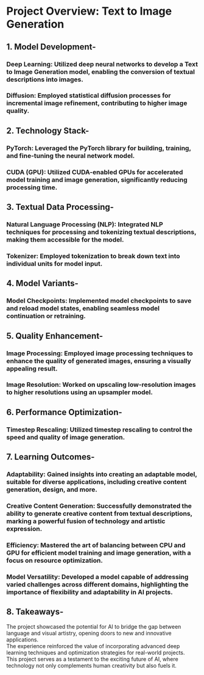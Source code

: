 # Project Overview: Text to Image Generation


## 1. Model Development- <br>
### Deep Learning: Utilized deep neural networks to develop a Text to Image Generation model, enabling the conversion of textual descriptions into images.<br>
### Diffusion: Employed statistical diffusion processes for incremental image refinement, contributing to higher image quality.<br>

## 2. Technology Stack- <br>
### PyTorch: Leveraged the PyTorch library for building, training, and fine-tuning the neural network model.<br>
### CUDA (GPU): Utilized CUDA-enabled GPUs for accelerated model training and image generation, significantly reducing processing time.<br>

## 3. Textual Data Processing- <br>
### Natural Language Processing (NLP): Integrated NLP techniques for processing and tokenizing textual descriptions, making them accessible for the model.<br>
### Tokenizer: Employed tokenization to break down text into individual units for model input.<br>

## 4. Model Variants- <br>
### Model Checkpoints: Implemented model checkpoints to save and reload model states, enabling seamless model continuation or retraining.<br>

## 5. Quality Enhancement- <br>
### Image Processing: Employed image processing techniques to enhance the quality of generated images, ensuring a visually appealing result.<br>
### Image Resolution: Worked on upscaling low-resolution images to higher resolutions using an upsampler model.<br>

## 6. Performance Optimization- <br>
### Timestep Rescaling: Utilized timestep rescaling to control the speed and quality of image generation.<br>

## 7. Learning Outcomes- <br>
### Adaptability: Gained insights into creating an adaptable model, suitable for diverse applications, including creative content generation, design, and more.<br>
### Creative Content Generation: Successfully demonstrated the ability to generate creative content from textual descriptions, marking a powerful fusion of technology and artistic expression.<br>
### Efficiency: Mastered the art of balancing between CPU and GPU for efficient model training and image generation, with a focus on resource optimization.<br>
### Model Versatility: Developed a model capable of addressing varied challenges across different domains, highlighting the importance of flexibility and adaptability in AI projects.<br>

## 8. Takeaways- <br>
The project showcased the potential for AI to bridge the gap between language and visual artistry, opening doors to new and innovative applications.<br>
The experience reinforced the value of incorporating advanced deep learning techniques and optimization strategies for real-world projects.<br>
This project serves as a testament to the exciting future of AI, where technology not only complements human creativity but also fuels it.<br>
